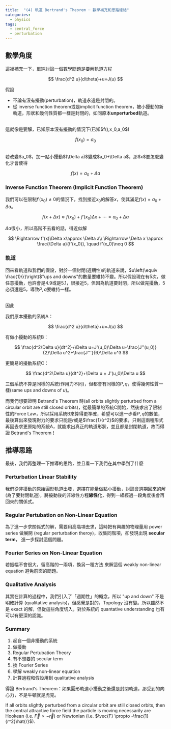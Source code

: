 ```yaml
---
title:  "(4) 軌道 Bertrand's Theorem ─ 數學補充和思路總結"
categories:
  - physics
tags:
  - central_force
  - perturbation
---
```



## 數學角度

這裡補充一下，單純討論一個數學問題是要解軌道方程

$$
\frac{d^2 u}{d\theta}+u=J(u)
$$

假設
- 不論有沒有擾動(perturbation)，軌道永遠是封閉的。
- 從 inverse function theorem或是implicit function theorem，被小擾動的新軌道，形狀和幾何性質都一樣是封閉的，如同原本**unperturbed**軌道。


<br>
這就像是要解，已知原本沒有擾動的情況下(已知$f(),x_0,a_0$)

$$
f(x_0)=a_0
$$


<br>
若改變$a_0$，加一點小擾動$(\Delta a)$變成$a_0+\Delta a$，那$x$要怎麼變化才會使得

$$
f(x)=a_0+\Delta a
$$



### Inverse Function Theorem (Implicit Function Theorem)

我們可以在限制$f'(x_0)\neq 0$的情況下，找到接近$x_0$的解答$x$，使其滿足$f(x)=a_0+\Delta a$。

$$
f(x+\Delta x)\approx f(x_0)+f'(x_0)\Delta x+\cdots=a_0+\Delta a
$$

$\Delta a$很小，所以高階不去看的話，得近似解


$$
\Rightarrow f'(x)\Delta x\approx \Delta a\\
\Rightarrow \Delta x \approx \frac{\Delta a}{f'(x_0)}, \quad f'(x_0)\neq 0
$$


### 軌道

回來看軌道和我們的假設，對於一個封閉(週期性)的軌道來說，$u\left(\equiv \frac{1}{r}\right)$"ups and downs"的數量要維持不變。所以假設現在有5次，做任意擾動，也許會是4.9或是5.1，很接近5，但因為軌道要封閉，所以做完擾動，5必須還是5，導致$P,q$要維持一樣。


<br>
因此


我們原本擾動的系統A：

$$
\frac{d^2 u}{d\theta}+u=J(u)
$$


有做小擾動的系統B：

$$
\frac{d^2\Delta u}{dt^2}+\Delta u=J'(u_0)\Delta u+\frac{J''(u_0)}{2}\Delta u^2+\frac{J'''}{6}\Delta u^3
$$


更簡易的擾動系統C：

$$
\frac{d^2\Delta u}{dt^2}+\Delta u = J'(u_0)\Delta u
$$


三個系統不算是同樣的系統(作用力不同)，但都會有同樣的$P,q$，使得幾何性質一樣(same ups and downs of $u$)。


而我們想要證明 Betrand's Theorem 時(all orbits slightly perturbed from a circular orbit are still closed orbits)，從最簡單的系統C開始，然後求出了限制性的Force Law，所以採用系統B來算得更準確，希望可以進一步看$P,q$的數值，最後算出來發現對力的要求只能是$r$或是$\frac{1}{r^2}$的要求，只剩這兩種形式再回去求更原始的系統A，就能求出真正的軌道形狀，並且都是封閉軌道，故而得證 Betrand's Theorem！


## 推導思路

最後，我們再整理一下推導的思路，並且看一下我們在其中學到了什麼


### Perturbation Linear Stability

我們從非擾動的原始圓形軌道出發，選擇在能量做點小擾動，討論會週期回來的解(為了要封閉軌道)，將擾動後的非線性方程**線性化**，得到一組經過一段角度後會再回來的關係式。


### Regular Pertubation on Non-Linear Equation

為了進一步求關係式的解，需要用高階項去求，這時把有興趣的物理量用 power series 做展開 (regular perturbation theroy)，收集同階項，卻發現出現 **secular term**，
進一步探討這個問題。


### Fourier Series on Non-Linear Equation

若振幅不會很大，留高階的一兩項，換另一種方法
來解這個 weakly non-linear equation 避免前面的問題。

### Qualitative Analysis

其實在計算的過程中，我們引入了「週期性」的概念，所以 "up and down" 不是明確計算 (qualitative analysis)，但感覺是對的，Topology 沒有變。所以雖然不是 exact 的解，但從這些角度切入，對於系統的 quantative understanding 也有可以有更深的認識。

### Summary

1. 起自一個非擾動的系統
2. 做擾動
3. Regular Pertubation Theory
4. 有不想要的 secular term
5. 換 Fourier Series
6. 學解 weakly non-linear equation
7. 計算過程和假設用到 qualitative analysis

得證 Bertrand's Theorem：如果圓形軌道小擾動之後還是封閉軌道，那受到的向心力，不是牛頓就是虎克。

If all orbits slightly perturbed from a circular orbit are still closed orbits, then the central attractive force field the particle is moving necessarily are Hookean (i.e. $\vec{F} \propto -\vec{r}$) or Newtonian (i.e. $\vec{F} \propto -\frac{1}{r^2}\hat{r}$).




